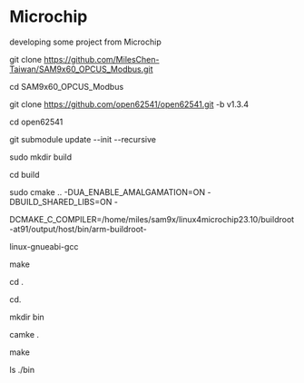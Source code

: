# Microchip
developing some project from Microchip 


git clone https://github.com/MilesChen-Taiwan/SAM9x60_OPCUS_Modbus.git

cd SAM9x60_OPCUS_Modbus

git clone https://github.com/open62541/open62541.git -b v1.3.4

cd open62541

git submodule update --init --recursive
 
sudo mkdir build

cd build

sudo cmake .. -DUA_ENABLE_AMALGAMATION=ON -DBUILD_SHARED_LIBS=ON -

DCMAKE_C_COMPILER=/home/miles/sam9x/linux4microchip23.10/buildroot-at91/output/host/bin/arm-buildroot-

linux-gnueabi-gcc 

make

cd .

cd.

mkdir bin

camke .

make

ls ./bin

